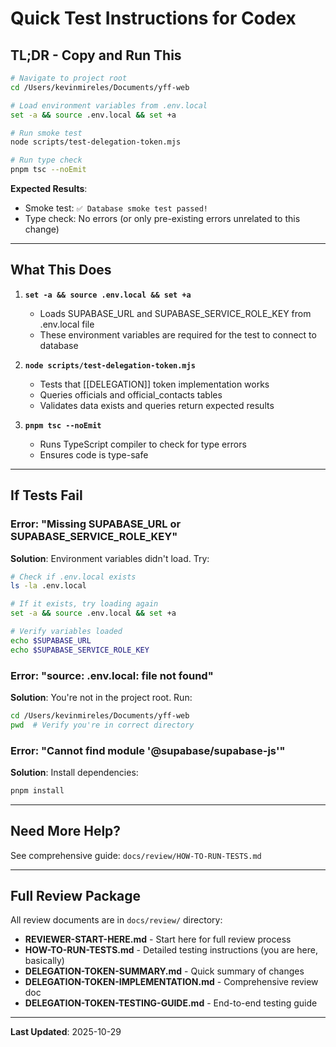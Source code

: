 # Quick Test Instructions for Codex

## TL;DR - Copy and Run This

```bash
# Navigate to project root
cd /Users/kevinmireles/Documents/yff-web

# Load environment variables from .env.local
set -a && source .env.local && set +a

# Run smoke test
node scripts/test-delegation-token.mjs

# Run type check
pnpm tsc --noEmit
```

**Expected Results**:
- Smoke test: `✅ Database smoke test passed!`
- Type check: No errors (or only pre-existing errors unrelated to this change)

---

## What This Does

1. **`set -a && source .env.local && set +a`**
   - Loads SUPABASE_URL and SUPABASE_SERVICE_ROLE_KEY from .env.local file
   - These environment variables are required for the test to connect to database

2. **`node scripts/test-delegation-token.mjs`**
   - Tests that [[DELEGATION]] token implementation works
   - Queries officials and official_contacts tables
   - Validates data exists and queries return expected results

3. **`pnpm tsc --noEmit`**
   - Runs TypeScript compiler to check for type errors
   - Ensures code is type-safe

---

## If Tests Fail

### Error: "Missing SUPABASE_URL or SUPABASE_SERVICE_ROLE_KEY"

**Solution**: Environment variables didn't load. Try:
```bash
# Check if .env.local exists
ls -la .env.local

# If it exists, try loading again
set -a && source .env.local && set +a

# Verify variables loaded
echo $SUPABASE_URL
echo $SUPABASE_SERVICE_ROLE_KEY
```

### Error: "source: .env.local: file not found"

**Solution**: You're not in the project root. Run:
```bash
cd /Users/kevinmireles/Documents/yff-web
pwd  # Verify you're in correct directory
```

### Error: "Cannot find module '@supabase/supabase-js'"

**Solution**: Install dependencies:
```bash
pnpm install
```

---

## Need More Help?

See comprehensive guide: `docs/review/HOW-TO-RUN-TESTS.md`

---

## Full Review Package

All review documents are in `docs/review/` directory:
- **REVIEWER-START-HERE.md** - Start here for full review process
- **HOW-TO-RUN-TESTS.md** - Detailed testing instructions (you are here, basically)
- **DELEGATION-TOKEN-SUMMARY.md** - Quick summary of changes
- **DELEGATION-TOKEN-IMPLEMENTATION.md** - Comprehensive review doc
- **DELEGATION-TOKEN-TESTING-GUIDE.md** - End-to-end testing guide

---

**Last Updated**: 2025-10-29
